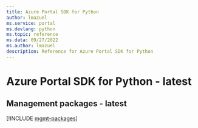 ```yaml
---
title: Azure Portal SDK for Python
author: lmazuel
ms.service: portal
ms.devlang: python
ms.topic: reference
ms.data: 09/27/2022
ms.author: lmazuel
description: Reference for Azure Portal SDK for Python
---
```

# Azure Portal SDK for Python - latest

## Management packages - latest
[!INCLUDE [mgmt-packages](portal-mgmt-index.md)]